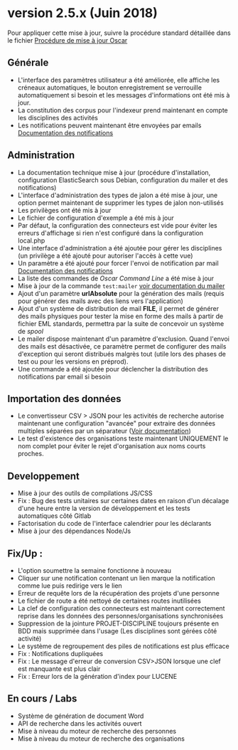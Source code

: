 # version 2.5.x (Juin 2018)

Pour appliquer cette mise à jour, suivre la procédure standard détaillée dans le fichier [Procédure de mise à jour Oscar](../update.md)


## Générale

 - L'interface des paramètres utilisateur a été améliorée, elle affiche les créneaux automatiques, le bouton enregistrement se verrouille automatiquement si besoin et les messages d'informations ont été mis à jour.
 - La constitution des corpus pour l'indexeur prend maintenant en compte les disciplines des activités
 - Les notifications peuvent maintenant être envoyées par emails [Documentation des notifications](../config-notifications.md)


## Administration 

 - La documentation technique mise à jour (procédure d'installation, configuration ElasticSearch sous Debian, configuration du mailer et des notifications)
 - L'interface d'administration des types de jalon a été mise à jour, une option permet maintenant de supprimer les types de jalon non-utilisés
 - Les privilèges ont été mis à jour
 - Le fichier de configuration d'exemple a été mis à jour
 - Par défaut, la configuration des connecteurs est vide pour éviter les erreurs d'affichage si rien n'est configuré dans la configuration local.php
 - Une interface d'administration a été ajoutée pour gérer les disciplines (un privilège a été ajouté pour autoriser l'accès à cette vue)
 - Un paramètre a été ajouté pour forcer l'envoi de notification par mail [Documentation des notifications](../config-notifications.md)
 - La liste des commandes de *Oscar Command Line* a été mise à jour
 - Mise à jour de la commande `test:mailer` [voir documentation du mailer](../config-mailer.md)
 - Ajout d'un paramètre **urlAbsolute** pour la génération des mails (requis pour générer des mails avec des liens vers l'application)
 - Ajout d'un système de distribution de mail **FILE**, il permet de générer des mails physiques pour tester la mise en forme des mails à partir de fichier EML standards, permettra par la suite de concevoir un système de *spool*
 - Le mailer dispose maintenant d'un paramètre d'exclusion. Quand l'envoi des mails est désactivée, ce paramètre permet de configurer des mails d'exception qui seront distribués malgrès tout (utile lors des phases de test ou pour les versions en préprod).
 - Une commande a été ajoutée pour déclencher la distribution des notifications par email si besoin
 

## Importation des données
 
 - Le convertisseur CSV > JSON pour les activités de recherche autorise maintenant une configuration "avancée" pour extraire des données multiples séparées par un séparateur ([Voir documentation](../activity-import.md#donnèes-multiples-personsorganizations-25x))
 - Le test d'existence des organisations teste maintenant UNIQUEMENT le nom complet pour éviter le rejet d'organisation aux noms courts proches.


## Developpement

 - Mise à jour des outils de compilations JS/CSS
 - Fix : Bug des tests unitaires sur certaines dates en raison d'un décalage d'une heure entre la version de développement et les tests automatiques côté Gitlab
 - Factorisation du code de l'interface calendrier pour les déclarants
 - Mise à jour des dépendances Node/Js  


## Fix/Up : 
 - L'option soumettre la semaine fonctionne à nouveau
 - Cliquer sur une notification contenant un lien marque la notification comme lue puis redirige vers le lien
 - Erreur de requête lors de la récupération des projets d'une personne
 - Le fichier de route a été nettoyé de certaines routes inutilisées
 - La clef de configuration des connecteurs est maintenant correctement reprise dans les données des personnes/organisations synchronisées
 - Suppression de la jointure PROJET-DISCIPLINE toujours présente en BDD mais supprimée dans l'usage (Les disciplines sont gérées côté activité)
 - Le système de regroupement des piles de notifications est plus efficace
 - Fix : Notifications dupliquées
 - Fix : Le message d'erreur de conversion CSV>JSON lorsque une clef est manquante est plus clair
 - Fix : Erreur lors de la génération d'index pour LUCENE
 
 
 
## En cours / Labs
 - Système de génération de document Word
 - API de recherche dans les activités ouvert
 - Mise à niveau du moteur de recherche des personnes
 - Mise à niveau du moteur de recherche des organisations